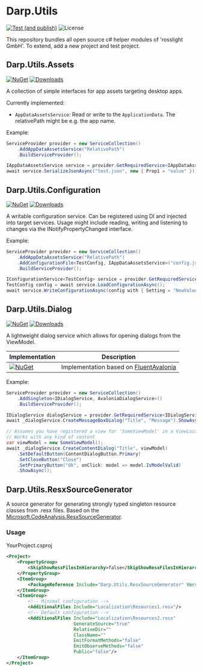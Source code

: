 # Darp.Utils

[![Test (and publish)](https://github.com/rosslight/Darp.Utils/actions/workflows/test_and_publish.yml/badge.svg)](https://github.com/rosslight/Darp.Utils/actions/workflows/test_and_publish.yml)
![License](https://img.shields.io/badge/license-Apache2-0)

This repository bundles all open source c# helper modules of 'rosslight GmbH'.
To extend, add a new project and test project.

## Darp.Utils.Assets
[![NuGet](https://img.shields.io/nuget/v/Darp.Utils.Assets.svg)](https://www.nuget.org/packages/Darp.Utils.Assets)
[![Downloads](https://img.shields.io/nuget/dt/Darp.Utils.Assets)](https://www.nuget.org/packages/Darp.Utils.Assets)

A collection of simple interfaces for app assets targeting desktop apps.

Currently implemented:
- `AppDataAssetsService`: Read or write to the `ApplicationData`. The relativePath might be e.g. the app name.

Example:
```csharp
ServiceProvider provider = new ServiceCollection()
    .AddAppDataAssetsService("RelativePath")
    .BuildServiceProvider();

IAppDataAssetsService service = provider.GetRequiredService<IAppDataAssetsService>();
await service.SerializeJsonAsync("test.json", new { Prop1 = "value" });
```


## Darp.Utils.Configuration
[![NuGet](https://img.shields.io/nuget/v/Darp.Utils.Configuration.svg)](https://www.nuget.org/packages/Darp.Utils.Configuration)
[![Downloads](https://img.shields.io/nuget/dt/Darp.Utils.Configuration)](https://www.nuget.org/packages/Darp.Utils.Configuration)

A writable configuration service. Can be registered using DI and injected into target services.
Usage might include reading, writing and listening to changes via the INotifyPropertyChanged interface.

Example:
```csharp
ServiceProvider provider = new ServiceCollection()
    .AddAppDataAssetsService("RelativePath")
    .AddConfigurationFile<TestConfig, IAppDataAssetsService>("config.json")
    .BuildServiceProvider();

IConfigurationService<TestConfig> service = provider.GetRequiredService<IConfigurationService<TestConfig>>();
TestConfig config = await service.LoadConfigurationAsync();
await service.WriteConfigurationAsync(config with { Setting = "NewValue" });
```


## Darp.Utils.Dialog
[![NuGet](https://img.shields.io/nuget/v/Darp.Utils.Dialog.svg)](https://www.nuget.org/packages/Darp.Utils.Dialog)
[![Downloads](https://img.shields.io/nuget/dt/Darp.Utils.Dialog)](https://www.nuget.org/packages/Darp.Utils.Dialog)

A lightweight dialog service which allows for opening dialogs from the ViewModel.

| Implementation                                                                                                                                   | Description                                                                      |
|--------------------------------------------------------------------------------------------------------------------------------------------------|----------------------------------------------------------------------------------|
| [![NuGet](https://img.shields.io/nuget/v/Darp.Utils.Dialog.FluentAvalonia.svg)](https://www.nuget.org/packages/Darp.Utils.Dialog.FluentAvalonia) | Implementation based on [FluentAvalonia](https://github.com/amwx/FluentAvalonia) |

Example:
```csharp
ServiceProvider provider = new ServiceCollection()
    .AddSingleton<IDialogService, AvaloniaDialogService>()
    .BuildServiceProvider();

IDialogService dialogService = provider.GetRequiredService<IDialogService>();
await _dialogService.CreateMessageBoxDialog("Title", "Message").ShowAsync();

// Assumes you have registered a view for 'SomeViewModel' in a ViewLocator
// Works with any kind of content
var viewModel = new SomeViewModel();
await _dialogService.CreateContentDialog("Title", viewModel)
    .SetDefaultButton(ContentDialogButton.Primary)
    .SetCloseButton("Close")
    .SetPrimaryButton("Ok", onClick: model => model.IsModelValid)
    .ShowAsync();
```

## Darp.Utils.ResxSourceGenerator

A source generator for generating strongly typed singleton resource classes from .resx files.
Based on the [Microsoft.CodeAnalysis.ResxSourceGenerator](https://www.nuget.org/packages/Microsoft.CodeAnalysis.ResxSourceGenerator).

### Usage

YourProject.csproj
```xml
<Project>
    <PropertyGroup>
        <SkipShowResxFilesInHierarchy>false</SkipShowResxFilesInHierarchy>
    </PropertyGroup>
    <ItemGroup>
        <PackageReference Include="Darp.Utils.ResxSourceGenerator" Version="X.Y.Z" PrivateAssets="all"/>
    </ItemGroup>
    <ItemGroup>
        <!-- Minimal configuration -->
        <AdditionalFiles Include="Localization\Resources1.resx"/>
        <!-- Default configuration -->
        <AdditionalFiles Include="Localization\Resources2.resx"
                         GenerateSource="true"
                         RelativeDir=""
                         ClassName=""
                         EmitFormatMethods="false"
                         EmitObserveMethods="false"
                         Public="false"/>
    </ItemGroup>
</Project>
```
